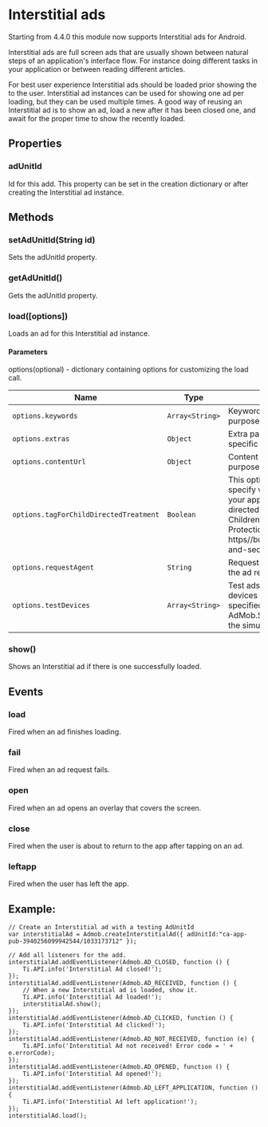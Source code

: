 # Interstitial ads

Starting from 4.4.0 this module now supports Interstitial ads for Android.

Interstitial ads are full screen ads that are usually shown between natural steps of an application's interface flow.
For instance doing different tasks in your application or between reading different articles.

For best user experience Interstitial ads should be loaded prior showing the to the user. Interstitial ad instances can
be used for showing one ad per loading, but they can be used multiple times. A good way of reusing an Interstitial ad is
to show an ad, load a new after it has been closed one, and await for the proper time to show the recently loaded. 

## Properties

### adUnitId

Id for this add. This property can be set in the creation dictionary or after creating the Interstitial ad instance.

## Methods

### setAdUnitId(String id)

Sets the adUnitId property.

### getAdUnitId()

Gets the adUnitId property.

### load([options])

Loads an ad for this Interstitial ad instance.

#### Parameters

 options(optional) - dictionary containing options for customizing the load call.

 | Name | Type | Description |
| --- | --- | --- |
| `options.keywords` | `Array<String>` | Keywords for targeting purposes. |
| `options.extras` | `Object` | Extra parameters to pass to a specific ad network adapter. |
| `options.contentUrl` | `Object` | Content URL for targeting purposes. |
| `options.tagForChildDirectedTreatment` | `Boolean` | This option allows you to specify whether you would like your app to be treated as child-directed for purposes of the Children’s Online Privacy Protection Act (COPPA) - https//business.ftc.gov/privacy-and-security/childrens-privacy. |
| `options.requestAgent` | `String` | Request agent string to identify the ad request's origin. |
| `options.testDevices` | `Array<String>` | Test ads will be returned for devices with device IDs specified in this array. Use AdMob.SIMULATOR_ID to add the simulator. |

### show()

Shows an Interstitial ad if there is one successfully loaded. 

## Events

### load

Fired when an ad finishes loading.

### fail

Fired when an ad request fails.

### open

Fired when an ad opens an overlay that covers the screen.

### close

Fired when the user is about to return to the app after tapping on an ad.

### leftapp

Fired when the user has left the app.

## Example:

	// Create an Interstitial ad with a testing AdUnitId
	var interstitialAd = Admob.createInterstitialAd({ adUnitId:"ca-app-pub-3940256099942544/1033173712" });

	// Add all listeners for the add.
	interstitialAd.addEventListener(Admob.AD_CLOSED, function () {
	    Ti.API.info('Interstitial Ad closed!');
	});
	interstitialAd.addEventListener(Admob.AD_RECEIVED, function () {
	    // When a new Interstitial ad is loaded, show it.
	    Ti.API.info('Interstitial Ad loaded!');
	    interstitialAd.show();
	});
	interstitialAd.addEventListener(Admob.AD_CLICKED, function () {
	    Ti.API.info('Interstitial Ad clicked!');
	});
	interstitialAd.addEventListener(Admob.AD_NOT_RECEIVED, function (e) {
	    Ti.API.info('Interstitial Ad not received! Error code = ' + e.errorCode);
	});
	interstitialAd.addEventListener(Admob.AD_OPENED, function () {
	    Ti.API.info('Interstitial Ad opened!');
	});
	interstitialAd.addEventListener(Admob.AD_LEFT_APPLICATION, function () {
	    Ti.API.info('Interstitial Ad left application!');
	});
	interstitialAd.load();